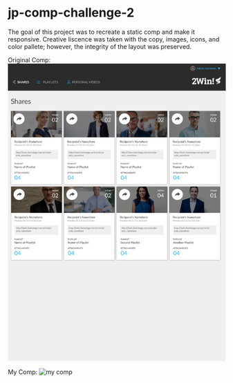# jp-comp-challenge-2
The goal of this project was to recreate a static comp and make it responsive.  Creative liscence was taken with the copy, images, icons, and color pallete; however, the integrity of the layout was preserved.

Original Comp:
![original comp](https://github.com/jennPeavler/jp-comp-challenge-2/blob/master/images/static-comp-challenge-2.jpg)

My Comp:
![my comp](https://github.com/jennPeavler/jp-comp-challenge-2/blob/master/my-comp.png)
